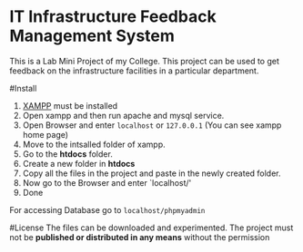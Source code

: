 IT Infrastructure Feedback Management System
============================================

This is a Lab Mini Project of my College. This project can be used to get feedback on the infrastructure facilities in a particular department.

#Install

1. [XAMPP](https://www.apachefriends.org/download.html) must be installed
2. Open xampp and then run apache and mysql service.
3. Open Browser and enter `localhost` or `127.0.0.1` (You can see xampp home page)
4. Move to the intsalled folder of xampp.
5. Go to the **htdocs** folder.
6. Create a new folder in **htdocs**
7. Copy all the files in the project and paste in the newly created folder.
8. Now go to the Browser and enter  `localhost/<Name of the Folder>'
9. Done

For accessing Database go to  `localhost/phpmyadmin`

#License
The files can be downloaded and experimented. 
The project must not be **published or distributed in any means** without the permission
